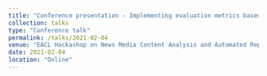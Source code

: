 ```yaml
---
title: "Conference presentation - Implementing evaluation metrics based on theories of democracy in news comment recommendation (Hackathon report)."
collection: talks
type: "Conference talk"
permalink: /talks/2021-02-04
venue: "EACL Hackashop on News Media Content Analysis and Automated Report Generation"
date: 2021-02-04
location: "Online"
---
```

